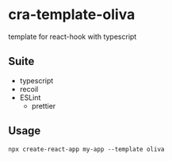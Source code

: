 # cra-template-oliva

template for react-hook with typescript

## Suite
- typescript
- recoil
- ESLint
  - prettier

## Usage

```
npx create-react-app my-app --template oliva
```
